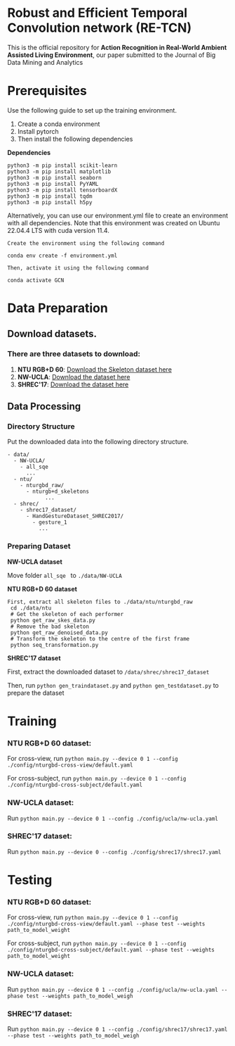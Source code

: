 # Robust and Efficient Temporal Convolution network (RE-TCN)
This is the official repository for **Action Recognition in Real-World Ambient Assisted Living Environment**, our paper submitted to the Journal of Big Data Mining and Analytics

# Prerequisites

 Use the following guide to set up the training environment. 

1. Create a conda environment
2. Install pytorch
3. Then install the following dependencies

**Dependencies**
```
python3 -m pip install scikit-learn
python3 -m pip install matplotlib
python3 -m pip install seaborn
python3 -m pip install PyYAML
python3 -m pip install tensorboardX
python3 -m pip install tqdm
python3 -m pip install h5py

```

Alternatively, you can use our environment.yml file to create an environment with all dependencies. Note that this environment was created on Ubuntu 22.04.4 LTS with cuda version 11.4.

```
Create the environment using the following command

conda env create -f environment.yml

Then, activate it using the following command

conda activate GCN

```

# Data Preparation

## Download datasets.

### There are three datasets to download:

1. **NTU RGB+D 60**: [Download the Skeleton dataset here](https://rose1.ntu.edu.sg/dataset/actionRecognition/)
2. **NW-UCLA**: [Download the dataset here](https://www.dropbox.com/scl/fi/6numm9wzu1cixw8nyzb91/all_sqe.zip?rlkey=it1ruxtsm4rggxldbbbr4w3yj&e=1&dl=0)
3. **SHREC'17**: [Download the dataset here](http://www-rech.telecom-lille.fr/shrec2017-hand/)

## Data Processing

### Directory Structure

Put the downloaded data into the following directory structure.

```
- data/
  - NW-UCLA/
    - all_sqe
      ...
  - ntu/
    - nturgbd_raw/
	  - nturgb+d_skeletons
            ...
  - shrec/
    - shrec17_dataset/
	  - HandGestureDataset_SHREC2017/
	    - gesture_1
	      ...
```

### Preparing Dataset

**NW-UCLA dataset**

Move folder `all_sqe ` to `./data/NW-UCLA`

**NTU RGB+D 60 dataset**
```
First, extract all skeleton files to ./data/ntu/nturgbd_raw
 cd ./data/ntu
 # Get the skeleton of each performer
 python get_raw_skes_data.py
 # Remove the bad skeleton 
 python get_raw_denoised_data.py
 # Transform the skeleton to the centre of the first frame
 python seq_transformation.py
```

**SHREC'17 dataset**

First, extract the downloaded dataset to `/data/shrec/shrec17_dataset`

Then, run `python gen_traindataset.py` and `python gen_testdataset.py` to prepare the dataset

# Training

### NTU RGB+D 60 dataset:

For cross-view, run `python main.py --device 0 1 --config ./config/nturgbd-cross-view/default.yaml`

For cross-subject, run `python main.py --device 0 1 --config ./config/nturgbd-cross-subject/default.yaml`

### NW-UCLA dataset:

Run `python main.py --device 0 1 --config ./config/ucla/nw-ucla.yaml`

### SHREC'17 dataset:

Run `python main.py --device 0 --config ./config/shrec17/shrec17.yaml`

# Testing

### NTU RGB+D 60 dataset:

For cross-view, run `python main.py --device 0 1 --config ./config/nturgbd-cross-view/default.yaml --phase test --weights path_to_model_weight`

For cross-subject, run `python main.py --device 0 1 --config ./config/nturgbd-cross-subject/default.yaml --phase test --weights path_to_model_weight`

### NW-UCLA dataset:

Run `python main.py --device 0 1 --config ./config/ucla/nw-ucla.yaml --phase test --weights path_to_model_weigh`

### SHREC'17 dataset:

Run `python main.py --device 0 1 --config ./config/shrec17/shrec17.yaml --phase test --weights path_to_model_weigh`

